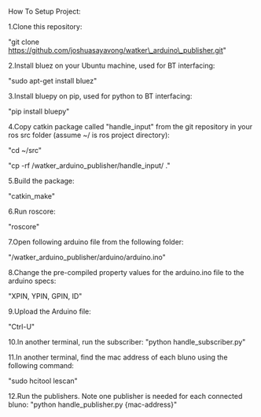 How To Setup Project:

1.Clone this repository:

"git clone https://github.com/joshuasayavong/watker\_arduino\_publisher.git"

2.Install bluez on your Ubuntu machine, used for BT interfacing: 

"sudo apt-get install bluez"

3.Install bluepy on pip, used for python to BT interfacing:

"pip install bluepy"

4.Copy catkin package called "handle\_input" from the git repository in your ros src folder (assume ~/ is ros project directory):

"cd ~/src"

"cp -rf /watker\_arduino\_publisher/handle\_input/ ."

5.Build the package:

"catkin\_make"

6.Run roscore:

"roscore"

7.Open following arduino file from the following folder:

"/watker\_arduino\_publisher/arduino/arduino.ino"

8.Change the pre-compiled property values for the arduino.ino file to the arduino specs:

"XPIN, YPIN, GPIN, ID"

9.Upload the Arduino file:

"Ctrl-U"

10.In another terminal, run the subscriber:
"python handle\_subscriber.py"

11.In another terminal, find the mac address of each bluno using the following command:

"sudo hcitool lescan"

12.Run the publishers. Note one publisher is needed for each connected bluno:
"python handle\_publisher.py {mac-address}"
